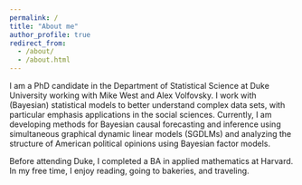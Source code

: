 ```yaml
---
permalink: /
title: "About me"
author_profile: true
redirect_from: 
  - /about/
  - /about.html
---
```


I am a PhD candidate in the Department of Statistical Science at Duke University working with Mike West and Alex Volfovsky. I work with (Bayesian)
statistical models to better understand complex data sets, with particular emphasis applications in the social sciences.
Currently, I am developing methods for Bayesian causal forecasting and inference using simultaneous graphical dynamic linear models (SGDLMs) and analyzing the structure
of American political opinions using Bayesian factor models. 

Before attending Duke, I completed a BA in applied mathematics at Harvard. In my free time, I enjoy reading, going to bakeries, and traveling.
